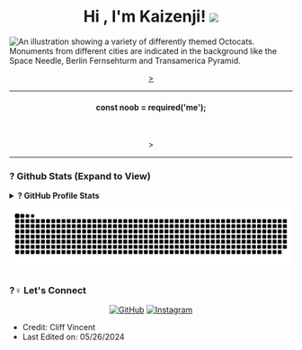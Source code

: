 <h1 align="center">Hi , I'm Kaizenji! <img src="https://i.imgur.com/ZjFozzP.jpeg" width="35"></h1>
 
![An illustration showing a variety of differently themed Octocats. Monuments from different cities are indicated in the background like the Space Needle, Berlin Fernsehturm and Transamerica Pyramid.](https://i.imgur.com/25y6rNc.jpeg)
 
<p align="center">
  <a href="https://github.com/khrlmstfa/readme-typing-svg">></a>
</p>
<hr/>
<h4 align="center">const noob = required('me');</h4>
<br>
<p align="center"> > </p>
 
 
------
 
### ? Github Stats (Expand to View)
 
 
<details>
  <summary><b>? GitHub Profile Stats</b></summary>
  <br/>
  <p align="center">
    <a href="https://github.com/khrlmstfa/github-readme-stats">></a>
<br/>
  &nbsp;
   >
  <br/>
<br/>
  <b>Note:</b> Top languages is only a metric of the languages my public code consists of and doesn't reflect experience or skill level.
  </p>
</details>
 
</details>
 
<p align="center">
<img src="https://github.com/Platane/snk/raw/output/github-contribution-grid-snake.svg" alt="nz" width="700"/>
</p>
 
### ?‍♀️ Let's Connect
<p align="center">
 <a href="https://github.com/kaizenji/"><img src="https://img.icons8.com/bubbles/50/000000/github.png" alt="GitHub"/></a>
 <a href="https://instagram.com/_jzsync/"><img src="https://img.icons8.com/bubbles/50/000000/instagram.png" alt="Instagram"/></a>
 
</p>
 
 
 
* Credit: Cliff Vincent
* Last Edited on: 05/26/2024
